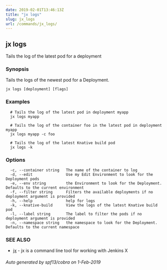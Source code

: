 ```yaml
---
date: 2019-02-01T13:46:13Z
title: "jx logs"
slug: jx_logs
url: /commands/jx_logs/
---
```

## jx logs

Tails the log of the latest pod for a deployment

### Synopsis

Tails the logs of the newest pod for a Deployment.

```
jx logs [deployment] [flags]
```

### Examples

```
  # Tails the log of the latest pod in deployment myapp
  jx logs myapp
  
  # Tails the log of the container foo in the latest pod in deployment myapp
  jx logs myapp -c foo
  
  # Tails the log of the latest Knative build pod
  jx logs -k
```

### Options

```
  -c, --container string   The name of the container to log
  -d, --edit               Use my Edit Environment to look for the Deployment pods
  -e, --env string         the Environment to look for the Deployment. Defaults to the current environment
  -f, --filter string      Filters the available deployments if no deployment argument is provided
  -h, --help               help for logs
  -k, --knative-build      View the logs of the latest Knative build pod
  -l, --label string       The label to filter the pods if no deployment argument is provided
  -n, --namespace string   the namespace to look for the Deployment. Defaults to the current namespace
```

### SEE ALSO

* [jx](/commands/jx/)	 - jx is a command line tool for working with Jenkins X

###### Auto generated by spf13/cobra on 1-Feb-2019
